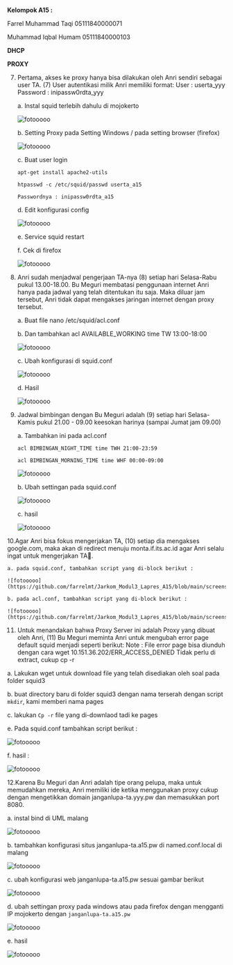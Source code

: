 **Kelompok A15 :**

Farrel Muhammad Taqi     05111840000071

Muhammad Iqbal Humam     05111840000103

**DHCP**

**PROXY**

7. Pertama, akses ke proxy hanya bisa dilakukan oleh Anri sendiri sebagai user TA. (7) User autentikasi milik Anri memiliki format: User : userta_yyy Password : inipassw0rdta_yyy

    a. Instal squid terlebih dahulu di mojokerto
    
    ![fotooooo](https://github.com/farrelmt/Jarkom_Modul3_Lapres_A15/blob/main/screenshot/7.1.png)
    
    b. Setting Proxy pada Setting Windows / pada setting browser (firefox)
    
    ![fotooooo](https://github.com/farrelmt/Jarkom_Modul3_Lapres_A15/blob/main/screenshot/7.2.png)
    
    c. Buat user login
    
    ```apt-get install apache2-utils```

    ```htpasswd -c /etc/squid/passwd userta_a15```

    ```Passwordnya : inipassw0rdta_a15```
    
    d. Edit konfigurasi config
    
    ![fotooooo](https://github.com/farrelmt/Jarkom_Modul3_Lapres_A15/blob/main/screenshot/7.3.png)
    
    e. Service squid restart
    
    f. Cek di firefox
    
    ![fotooooo](https://github.com/farrelmt/Jarkom_Modul3_Lapres_A15/blob/main/screenshot/7.4.png)
    
8. Anri sudah menjadwal pengerjaan TA-nya (8) setiap hari Selasa-Rabu pukul 13.00-18.00. Bu Meguri membatasi penggunaan internet Anri hanya pada jadwal yang telah ditentukan itu saja. Maka diluar jam tersebut, Anri tidak dapat mengakses jaringan internet dengan proxy tersebut.

    a. Buat file nano /etc/squid/acl.conf
    
    b. Dan tambahkan acl AVAILABLE_WORKING time TW 13:00-18:00
    
    ![fotooooo](https://github.com/farrelmt/Jarkom_Modul3_Lapres_A15/blob/main/screenshot/8.1.png)
    
    c. Ubah konfigurasi di squid.conf
    
    ![fotooooo](https://github.com/farrelmt/Jarkom_Modul3_Lapres_A15/blob/main/screenshot/8.2.png)
    
    d. Hasil
    
     ![fotooooo](https://github.com/farrelmt/Jarkom_Modul3_Lapres_A15/blob/main/screenshot/8.3.png)
     
9. Jadwal bimbingan dengan Bu Meguri adalah (9) setiap hari Selasa-Kamis pukul 21.00 - 09.00 keesokan harinya (sampai Jumat jam 09.00)

    a. Tambahkan ini pada acl.conf

    ```acl BIMBINGAN_NIGHT_TIME time TWH 21:00-23:59```

    ```acl BIMBINGAN_MORNING_TIME time WHF 00:00-09:00```
    
    ![fotooooo](https://github.com/farrelmt/Jarkom_Modul3_Lapres_A15/blob/main/screenshot/9.1.png)
    
    b. Ubah settingan pada squid.conf
    
    ![fotooooo](https://github.com/farrelmt/Jarkom_Modul3_Lapres_A15/blob/main/screenshot/9.2.png)
    
    c. hasil
    
    ![fotooooo](https://github.com/farrelmt/Jarkom_Modul3_Lapres_A15/blob/main/screenshot/9.3.png)
    
10.Agar Anri bisa fokus mengerjakan TA, (10) setiap dia mengakses google.com, maka akan di redirect menuju monta.if.its.ac.id agar Anri selalu ingat untuk mengerjakan TA🙂.

    a. pada squid.conf, tambahkan script yang di-block berikut :
    
    ![fotooooo](https://github.com/farrelmt/Jarkom_Modul3_Lapres_A15/blob/main/screenshot/10.1.png)
    
    b. pada acl.conf, tambahkan script yang di-block berikut :
    
    ![fotooooo](https://github.com/farrelmt/Jarkom_Modul3_Lapres_A15/blob/main/screenshot/10.2.png)

11. Untuk menandakan bahwa Proxy Server ini adalah Proxy yang dibuat oleh Anri, (11) Bu Meguri meminta Anri untuk mengubah error page default squid menjadi seperti berikut:
Note : File error page bisa diunduh dengan cara wget 10.151.36.202/ERR_ACCESS_DENIED
   Tidak perlu di extract, cukup cp -r
   
   a. Lakukan wget untuk download file yang telah disediakan oleh soal pada folder squid3
   
   b. buat directory baru di folder squid3 dengan nama terserah dengan script ```mkdir```, kami memberi nama pages
   
   c. lakukan ```Cp -r``` file yang di-downlaod tadi ke pages
   
   e. Pada squid.conf tambahkan script berikut :
   
   ![fotooooo](https://github.com/farrelmt/Jarkom_Modul3_Lapres_A15/blob/main/screenshot/11.1.png)
   
   f. hasil :
   
   ![fotooooo](https://github.com/farrelmt/Jarkom_Modul3_Lapres_A15/blob/main/screenshot/11.2.png)

   
12.Karena Bu Meguri dan Anri adalah tipe orang pelupa, maka untuk memudahkan mereka, Anri memiliki ide ketika menggunakan proxy cukup dengan mengetikkan domain janganlupa-ta.yyy.pw dan memasukkan port 8080.

   a. instal bind di UML malang
    
   ![fotooooo](https://github.com/farrelmt/Jarkom_Modul3_Lapres_A15/blob/main/screenshot/12.1.png)
    
   b. tambahkan konfigurasi situs janganlupa-ta.a15.pw di named.conf.local di malang
    
   ![fotooooo](https://github.com/farrelmt/Jarkom_Modul3_Lapres_A15/blob/main/screenshot/12.2.png)
    
   c. ubah konfigurasi web janganlupa-ta.a15.pw sesuai gambar berikut
    
   ![fotooooo](https://github.com/farrelmt/Jarkom_Modul3_Lapres_A15/blob/main/screenshot/12.3.png)
    
   d. ubah settingan proxy pada windows atau pada firefox dengan mengganti IP mojokerto dengan ```janganlupa-ta.a15.pw```
    
   ![fotooooo](https://github.com/farrelmt/Jarkom_Modul3_Lapres_A15/blob/main/screenshot/12.4.png)
    
   e. hasil 
    
   ![fotooooo](https://github.com/farrelmt/Jarkom_Modul3_Lapres_A15/blob/main/screenshot/12.5.png)
